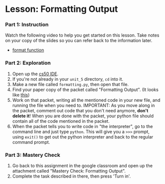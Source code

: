 # Lesson: Formatting Output

### Part 1: Instruction
Watch the following video to help you get started on this lesson. Take notes on your copy of the slides so you can refer back to the information later.
- [format function]()

### Part 2: Exploration
1. Open up the [cs50 IDE](https://ide.cs50.io).
1. If you're not already in your `unit_5` directory, `cd` into it.
1. Make a new file called `formatting.py`, then open that file.
1. Find your paper copy of the packet called "Formatting Output". (It looks like [this](https://drive.google.com/open?id=19GsjtFKDOCa8q35DEO2cM2CfCArZTWn8))
1. Work on that packet, writing all the mentioned code in your new file, and running the file when you need to. IMPORTANT: As you move along in the packet, comment out code that you don't need anymore, **don't delete it**! When you are done with the packet, your python file should contain all of the code mentioned in the packet.
1. When the packet tells you to write code in "the interpreter", go to the command line and just type `python`. This will give you a `>>>` prompt, using `exit()` to get out the python interpreter and back to the regular command prompt.

### Part 3: Mastery Check
1. Go back to this assignment in the google classroom and open up the attachment called "Mastery Check: Formatting Output".
1. Complete the task described in there, then press 'Turn in'.
